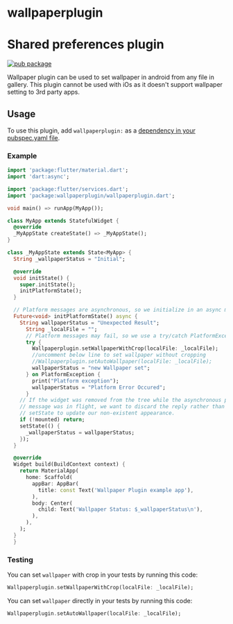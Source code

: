 # wallpaperplugin

# Shared preferences plugin

[![pub package](https://img.shields.io/pub/v/wallpaperplugin.svg)](https://pub.dartlang.org/packages/wallpaperplugin)

Wallpaper plugin can be used to set wallpaper in android from any file in gallery.
This plugin cannot be used with iOs as it doesn't support wallpaper setting to 3rd party apps.

## Usage
To use this plugin, add `wallpaperplugin:` as a [dependency in your pubspec.yaml file](https://flutter.io/platform-plugins/).

### Example

``` dart
import 'package:flutter/material.dart';
import 'dart:async';

import 'package:flutter/services.dart';
import 'package:wallpaperplugin/wallpaperplugin.dart';

void main() => runApp(MyApp());

class MyApp extends StatefulWidget {
  @override
  _MyAppState createState() => _MyAppState();
}

class _MyAppState extends State<MyApp> {
  String _wallpaperStatus = "Initial";

  @override
  void initState() {
    super.initState();
    initPlatformState();
  }

  // Platform messages are asynchronous, so we initialize in an async method.
  Future<void> initPlatformState() async {
    String wallpaperStatus = "Unexpected Result";
      String _localFile = "";
      // Platform messages may fail, so we use a try/catch PlatformException.
      try {
        Wallpaperplugin.setWallpaperWithCrop(localFile: _localFile);
        //uncomment below line to set wallpaper without cropping
        //Wallpaperplugin.setAutoWallpaper(localFile: _localFile);
        wallpaperStatus = "new Wallpaper set";
      } on PlatformException {
        print("Platform exception");
        wallpaperStatus = "Platform Error Occured";
      }
    // If the widget was removed from the tree while the asynchronous platform
    // message was in flight, we want to discard the reply rather than calling
    // setState to update our non-existent appearance.
    if (!mounted) return;
    setState(() {
      _wallpaperStatus = wallpaperStatus;
    });
  }

  @override
  Widget build(BuildContext context) {
    return MaterialApp(
      home: Scaffold(
        appBar: AppBar(
          title: const Text('Wallpaper Plugin example app'),
        ),
        body: Center(
          child: Text('Wallpaper Status: $_wallpaperStatus\n'),
        ),
      ),
    );
  }
  }
```

### Testing

You can set `wallpaper` with crop in your tests by running this code:

```dart
Wallpaperplugin.setWallpaperWithCrop(localFile: _localFile);
```

You can set `wallpaper` directly in your tests by running this code:

```dart
Wallpaperplugin.setAutoWallpaper(localFile: _localFile);
```
